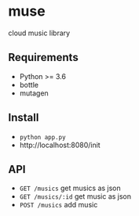 muse
==============
cloud music library

Requirements
-------------
- Python >= 3.6
- bottle
- mutagen


Install
------------
- `python app.py`
- http://localhost:8080/init

API
----------
- `GET /musics` get musics as json
- `GET /musics/:id` get music as json
- `POST /musics` add music
